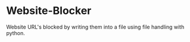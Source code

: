 # Website-Blocker
Website URL's blocked by writing them into a file using file handling with python.
